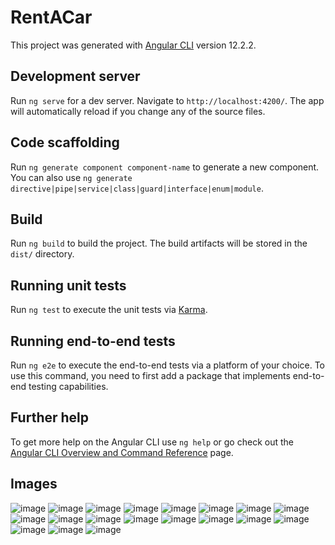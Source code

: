 # RentACar

This project was generated with [Angular CLI](https://github.com/angular/angular-cli) version 12.2.2.

## Development server

Run `ng serve` for a dev server. Navigate to `http://localhost:4200/`. The app will automatically reload if you change any of the source files.

## Code scaffolding

Run `ng generate component component-name` to generate a new component. You can also use `ng generate directive|pipe|service|class|guard|interface|enum|module`.

## Build

Run `ng build` to build the project. The build artifacts will be stored in the `dist/` directory.

## Running unit tests

Run `ng test` to execute the unit tests via [Karma](https://karma-runner.github.io).

## Running end-to-end tests

Run `ng e2e` to execute the end-to-end tests via a platform of your choice. To use this command, you need to first add a package that implements end-to-end testing capabilities.

## Further help

To get more help on the Angular CLI use `ng help` or go check out the [Angular CLI Overview and Command Reference](https://angular.io/cli) page.


## Images

![image](https://user-images.githubusercontent.com/86890722/139715694-19d66287-7b94-42e9-a8f9-015dfaac7beb.png)
![image](https://user-images.githubusercontent.com/86890722/139715756-52996b4b-7da6-45ac-8656-e03d1b0fa856.png)
![image](https://user-images.githubusercontent.com/86890722/139715893-00bfb57e-d775-4d25-8896-056897edf367.png)
![image](https://user-images.githubusercontent.com/86890722/139715942-cd480d20-e643-44b6-9f8f-cbc048d7b020.png)
![image](https://user-images.githubusercontent.com/86890722/139716065-d9aaae90-646a-4f91-8be5-cbf6ec1591a8.png)
![image](https://user-images.githubusercontent.com/86890722/139716143-dacc18da-2352-4c34-ac77-69f8aa1be89b.png)
![image](https://user-images.githubusercontent.com/86890722/139716197-5f4c5428-0838-4a09-850f-25f11d0dcc59.png)
![image](https://user-images.githubusercontent.com/86890722/139716272-095d5aa8-5668-43ba-b144-9f910aaac55e.png)
![image](https://user-images.githubusercontent.com/86890722/139716315-7a848309-bff5-4152-b065-85124a4e546d.png)
![image](https://user-images.githubusercontent.com/86890722/139716368-b63c6aec-798a-4a0c-bbce-a0fb8567913e.png)
![image](https://user-images.githubusercontent.com/86890722/139716422-685a369e-1413-488f-9572-99ffcaab9994.png)
![image](https://user-images.githubusercontent.com/86890722/139716465-a18b1db7-29c1-4cbe-8bb8-a9153f05af77.png)
![image](https://user-images.githubusercontent.com/86890722/139716546-0b8614c4-3414-4310-bcf4-dbdc85c70f50.png)
![image](https://user-images.githubusercontent.com/86890722/139716605-689d2fb7-41e4-4345-af87-7622d862734d.png)
![image](https://user-images.githubusercontent.com/86890722/139716756-8707661a-ba58-4d17-b43b-a4427d9fbfb8.png)
![image](https://user-images.githubusercontent.com/86890722/139716854-7e31670a-430d-4099-976d-03e4ddfa2d4a.png)
![image](https://user-images.githubusercontent.com/86890722/139716982-0f222560-3646-4b8f-944d-9fe806a06b46.png)
![image](https://user-images.githubusercontent.com/86890722/139717077-fac71b59-0fc2-4048-9874-8001efb4ef8a.png)
![image](https://user-images.githubusercontent.com/86890722/139717119-f1d3cdf6-7c15-461f-b433-6504916709ec.png)


